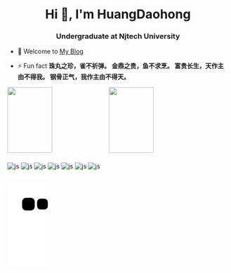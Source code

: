 <h1 align="center">Hi 👋, I'm HuangDaohong</h1>
<h3 align="center">Undergraduate at Njtech University</h3>

<!-- - 📫 How to reach me **2224397297@qq.com** -->
- 🏡 Welcome to <a href="https://hdhblog.cn/" target="_blank">  My Blog</a>

- ⚡ Fun fact **珠丸之珍，雀不祈弹。 金鼎之贵，鱼不求烹。 富贵长生，天作主由不得我。 钢骨正气，我作主由不得天。**
<div>
<img width="45%"  height="150em" src="https://github-readme-stats.vercel.app/api?username=huangdaohong&hide_title=true&hide_border=true&show_icons=true&include_all_commits=true&line_height=21&bg_color=0,EC6C6C,FFD479,FFFC79,73FA79&theme=graywhite&locale=cn" />
<img width="45%" height="150em" style="margin_left: 2px" src="https://github-readme-stats.vercel.app/api/top-langs/?username=huangdaohong&hide_title=true&hide_border=true&layout=compact&bg_color=0,73FA79,73FDFF,D783FF&theme=graywhite&locale=cn">
</div>

<div align="center" style="display: inline-block;"><br />
  <img src="https://cdn.jsdelivr.net/gh/devicons/devicon/icons/react/react-original.svg" align="center" alt="js" height="30" width="40">
  <img src="https://cdn.jsdelivr.net/gh/devicons/devicon/icons/javascript/javascript-original.svg" align="center" alt="js" height="30" width="40">
  <img src="https://cdn.jsdelivr.net/gh/devicons/devicon/icons/typescript/typescript-original.svg" align="center" alt="js" height="30" width="40">
  <img src="https://cdn.jsdelivr.net/gh/devicons/devicon/icons/html5/html5-original.svg" align="center" alt="js" height="30" width="40">
  <img src="https://cdn.jsdelivr.net/gh/devicons/devicon/icons/css3/css3-original.svg" align="center" alt="js" height="30" width="40">
  <img src="https://cdn.jsdelivr.net/gh/devicons/devicon/icons/nodejs/nodejs-original.svg" align="center" alt="js" height="30" width="40">
  <img src="https://cdn.jsdelivr.net/gh/devicons/devicon/icons/nestjs/nestjs-plain.svg" align="center" alt="js" height="30" width="40">
</div>

##
  
![Snake animation](https://github.com/wujihua118/wujihua118/blob/output/github-contribution-grid-snake.svg)
